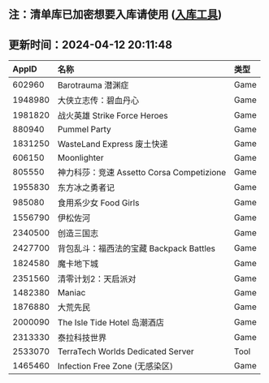 ## 注：清单库已加密想要入库请使用 ([入库工具](https://github.com/BlankTMing/ManifestAutoUpdate/releases))

## 更新时间：2024-04-12 20:11:48
| AppID | 名称 | 类型  |
| :-------------------- | :----------------------------- | :----------- |
| 602960 | Barotrauma 潜渊症| Game |
| 1948980 | 大侠立志传：碧血丹心| Game |
| 1981820 | 战火英雄 Strike Force Heroes| Game |
| 880940 | Pummel Party| Game |
| 1831250 | WasteLand Express 废土快递| Game |
| 606150 | Moonlighter| Game |
| 805550 | 神力科莎：竞速 Assetto Corsa Competizione| Game |
| 1955830 | 东方冰之勇者记| Game |
| 985080 | 食用系少女 Food Girls| Game |
| 1556790 | 伊松佐河| Game |
| 2340500 |  创造三国志| Game |
| 2427700 | 背包乱斗：福西法的宝藏 Backpack Battles| Game |
| 1824580 | 魔卡地下城| Game |
| 2351560 | 清零计划2：天启派对| Game |
| 1482380 | Maniac| Game |
| 1876880 | 大荒先民| Game |
| 2000090 | The Isle Tide Hotel 岛潮酒店| Game |
| 2313330 | 泰拉科技世界| Game |
| 2533070 | TerraTech Worlds Dedicated Server| Tool |
| 1465460 | Infection Free Zone (无感染区)| Game |
